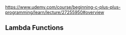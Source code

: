 https://www.udemy.com/course/beginning-c-plus-plus-programming/learn/lecture/27255950#overview

## Lambda Functions

